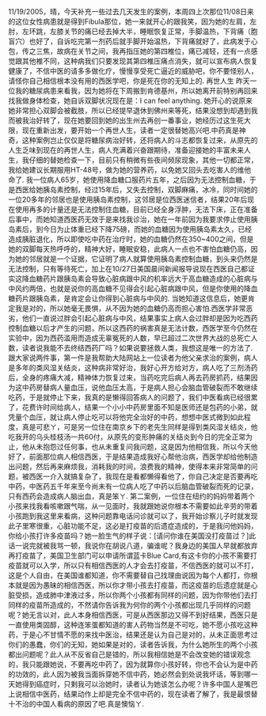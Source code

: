 11/19/2005，晴，今天补充一些过去几天发生的案例，本周四上次那位11/08日来的这位女性病患就是得到Fibula那位，她一来就开心的跟我笑，因为她的左肩，左肘，左环跳，左膝关节的痛已经去掉大半，睡眠恢复正常，手脚温热，下背痛（胞盲穴）也好了，自诉吃完第一剂药后就手脚开始温热，下背痛就好了，此病发于心包，传之三焦，故病在关节之间，我再指压她的第四椎位，痛已减轻，还有一点感觉跟其他椎不同，这种病我们只要发现其第四椎压痛点消失，就可以宣布病人恢复健康了，不信中医的请多多做化疗，慢慢享受死亡逼近的威胁吧，你不要怪别人，请怪你自己相信根本没有用的西医学吧，你是死在你的无知上的.
再世人生
昨天一位我的糖尿病患来看我，因为她将在下周搬到肯德基州，所以她离开前特别再回来找我做身体检查，她自诉双脚状况现在是：I can feel anything. 她开心的说原来她非常担心双脚会被截肢，所以已经提早退休到佛州来等死，结果没想到却遇到我而被我治好转了，现在她要回到她的出生州去再创一番事业，她经历过这生死大限，现在重新出发，要开始一个再世人生，读者一定很替她高兴吧.中药真是神奇，这种案例岂止仅仅是将糖尿病治好转，还将病人的斗志都恢复过来，从原先的人生乏味到现在的再世人生，病人充满着兴奋跟期待，准备迎接她的丰富未来人生，我仔细的替她检查一下，目前只有稍微有些夜间频尿现象，其他一切都正常，我给她建议长期服用HT-48号，做为她的营养药，以免她又回头去吃害人的维他命了.
我一位病人65岁，她使用降血糖口服药片五年，之后因为无法控制血糖，于是西医给她胰岛素控制，经过15年后，又失去控制，双脚麻痛，冰冷，同时间她的一位20多年的邻居也是使用胰岛素控制，这邻居是位西医迷信者，结果20年后现在使用再多的计量还是无法控制住血糖，目前已经全身浮肿，无法下床，正在准备后事中，而她知道西医药无效于是来找我诊治，她在一年前因为我要求停止使用胰岛素后，到今日为止体重已经下降75磅，而她的血糖因为使用胰岛素太久，已经造成胰脏退化，所以即使吃中药在治疗时，她的血糖仍然在350~400之间，但是她的双脚每天热呼呼的，精神大好，睡眠安稳，此病人一点也不害怕血糖仍高，因为她的邻居就是一个证据，它证明了病人就算使用胰岛素控制血糖，到头来仍然是无法控制，只有等待死亡，加上在10/27日美国晨间新闻报导说现在西医自己都证实这降血糖药片跟胰岛素会导致心脏病跟中风的机率远大于高血糖造成的心脏病与中风约两倍，也就是说你的高血糖不见得会引起心脏病跟中风，但是你使用的降血糖药片跟胰岛素，是肯定会让你得到心脏病与中风的.
当她知道这信息后，她更肯定我是对的，所以她毫无畏惧，从不因为她的血糖仍高而担心害怕.西医学非常恶劣，他们一直说过胖会引起心脏病与中风，结果事实上病人会过胖却是因为吃西药控制血糖以后才产生的问题，所以这西药的祸害真是无法计数，西医学至今仍然在实验中，因为西药滥用而造成无辜冤死的人数，早已超过二次世界大战的总死亡人数，读者说我能不去终结西药厂吗？如果说要拯救人类，我想这是唯一的方法了.
跟大家说两件事，第一件是我帮助大陆网站上一位读者为他父亲求治的案例，病人是多年的类风湿关结炎，这种病非常好治，我好心开方给对方，病人吃了三剂汤药后，全身的疼痛大减，精神体力恢复过来，当药吃完后病人再去药房抓药，结果因为这中药房替病人量血压，说他血压太高，于是病人担心会脑血管破裂而不敢继续吃药，于是就停止下来，我真的是懒得回答病人的问题了，我们中医看病已经很累了，花费许时间给病人，结果一个小小中药房里面不知是医师还是包药的小弟，就凭量个血压，就让病人停止吃可以将他完全治好的中药，想想中医式微到如此程度，真是可悲ㄚ，可是另一位住在南京乡下的老先生同样是得到类风湿关结炎，他吃我开的乌头桂枝汤一共60付，从原先的变形肿痛的关结炎到今日的完全正常为止，他从未抱怨过任何事，也从未重复问我问题，这是因为他相信我，所以今天他好了，前面那位病人相信西医，于是结果造成我好心帮他治病，西医学却给他制造出问题，然后再来麻烦我，消耗我的时间，浪费我的精神，使得本来非常简单的问题，被西医一介入就搞复杂了，我现在是看都懒得看他了，你自己决定是否要再吃中药，中医药五千年来至今尚未有一位病人吃了中药以后脑血管破裂而死的记录，只有西药会造成病人脑出血，真是笨ㄚ.
第二案例，一位住在纽约的妈妈带着两个小孩来找我看咳嗽跟气喘，从一见面时，我就跟她说你根本不需要如此辛劳的带着小孩跑到我这里来看病，这种问题靠电话问诊就可以了，我开始诊察儿子时就发现此子里寒很重，心脏功能不足，这必是打疫苗的后遗症造成的，于是我问他妈妈，你给小孩打许多疫苗吗？她一脸生气的样子说：[请问你谁在美国没打疫苗过？]此话一说完就被我骂一顿，我说你在胡说八道，骗谁呢？我身边的美国人早就都放弃再打疫苗了，美国卫生部门可以申请所谓蓝卡Blue Card,有这卡你的小孩不需要打疫苗就可以入学，所以只有相信西医的人才会去打疫苗，不信西医的就可以不打，这是个人自由，在美国谁都知道，你不需要替自己找理由说因为每个人都打，你根本就是因为愚昧的相信西医，所以你才带小孩去打疫苗，而这疫苗的后遗症就是心脏受损，造成肺中津液过多，所以你两个小孩都有同样的问题，因为你带他们去打同样的疫苗所造成的，不然请你告诉我为何你的两个小孩都出现几乎同样的问题呢？她无言以对，此人本身相信西医，可是从西医那边又得不到好结果，西医只是一直使用类固醇，这种连笨蛋都知道的害人药物当然是不可吃，她不愿小孩吃这种药，于是心不甘情不愿的来找中医治，结果还是认为自己是对的，从未正面思考过你们的愚蠢，你们的无知，她如果是对的，读者告诉我，为什么她所生的两个小孩都出问题呢？此人从不反省自己是错的，所以我相信她是不会改变她的错误观念的，我只能跟她说，不要再吃中药了，因为就算你小孩好转，你也不会认为是中药的功效的，此人因为被我当面拆穿她不信中药，她必然会到处说我坏话，等到哪一天她得到癌症时，只剩我可以治她时，读者认为她该怎么办呢？许多中国人是嘴巴上说相信中医药，结果动作上却是完全不信中药的，现在读者了解了，我是最恨替十不治的中国人看病的原因了吧.真是懊恼ㄚ.
